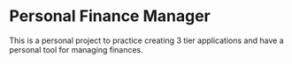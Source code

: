# Personal Finance Manager

This is a personal project to practice creating 3 tier applications and have a personal tool for managing finances.